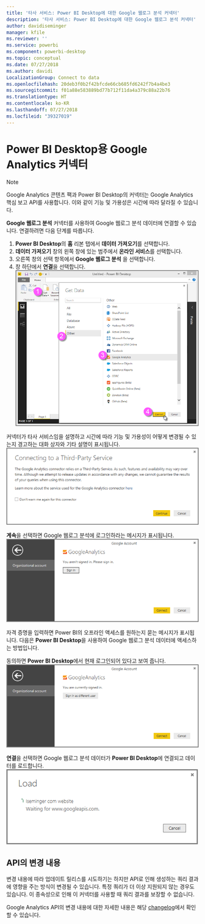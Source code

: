 ```yaml
---
title: '타사 서비스: Power BI Desktop에 대한 Google 웹로그 분석 커넥터'
description: '타사 서비스: Power BI Desktop에 대한 Google 웹로그 분석 커넥터'
author: davidiseminger
manager: kfile
ms.reviewer: ''
ms.service: powerbi
ms.component: powerbi-desktop
ms.topic: conceptual
ms.date: 07/27/2018
ms.author: davidi
LocalizationGroup: Connect to data
ms.openlocfilehash: 20deb3f0b2f42bfcde66cb685fd6242f7b4a4be3
ms.sourcegitcommit: f01a88e583889bd77b712f11da4a379c88a22b76
ms.translationtype: HT
ms.contentlocale: ko-KR
ms.lasthandoff: 07/27/2018
ms.locfileid: "39327019"
---
```

# <a name="google-analytics-connector-for-power-bi-desktop"></a>Power BI Desktop용 Google Analytics 커넥터
> [!NOTE]
> Google Analytics 콘텐츠 팩과 Power BI Desktop의 커넥터는 Google Analytics 핵심 보고 API를 사용합니다. 이와 같이 기능 및 가용성은 시간에 따라 달라질 수 있습니다.
> 
> 

**Google 웹로그 분석** 커넥터를 사용하여 Google 웹로그 분석 데이터에 연결할 수 있습니다. 연결하려면 다음 단계를 따릅니다.

1. **Power BI Desktop**의 **홈** 리본 탭에서 **데이터 가져오기**를 선택합니다.
2. **데이터 가져오기** 창의 왼쪽 창에 있는 범주에서 **온라인 서비스**를 선택합니다.
3. 오른쪽 창의 선택 항목에서 **Google 웹로그 분석** 을 선택합니다.
4. 창 하단에서 **연결**을 선택합니다.  
   ![](media/service-google-analytics-connector/tps_googleanalytics_1.png)

커넥터가 타사 서비스임을 설명하고 시간에 따라 기능 및 가용성이 어떻게 변경될 수 있는지 경고하는 대화 상자와 기타 설명이 표시됩니다.  
![](media/service-google-analytics-connector/tps_googleanalytics_2.png)

**계속**을 선택하면 Google 웹로그 분석에 로그인하라는 메시지가 표시됩니다.  
![](media/service-google-analytics-connector/tps_googleanalytics_3.png)

자격 증명을 입력하면 Power BI의 오프라인 액세스를 원하는지 묻는 메시지가 표시됩니다. 다음은 **Power BI Desktop**을 사용하여 Google 웹로그 분석 데이터에 액세스하는 방법입니다.  

동의하면 **Power BI Desktop**에서 현재 로그인되어 있다고 보여 줍니다.  
![](media/service-google-analytics-connector/tps_googleanalytics_5.png)

**연결**을 선택하면 Google 웹로그 분석 데이터가 **Power BI Desktop**에 연결되고 데이터를 로드합니다.  
![](media/service-google-analytics-connector/tps_googleanalytics_6.png)

## <a name="changes-to-the-api"></a>API의 변경 내용
변경 내용에 따라 업데이트 릴리스를 시도하기는 하지만 API로 인해 생성하는 쿼리 결과에 영향을 주는 방식이 변경될 수 있습니다. 특정 쿼리가 더 이상 지원되지 않는 경우도 있습니다. 이 종속성으로 인해 이 커넥터를 사용할 때 쿼리 결과를 보장할 수 없습니다.

Google Analytics API의 변경 내용에 대한 자세한 내용은 해당 [changelog](https://developers.google.com/analytics/devguides/changelog)에서 확인할 수 있습니다.

